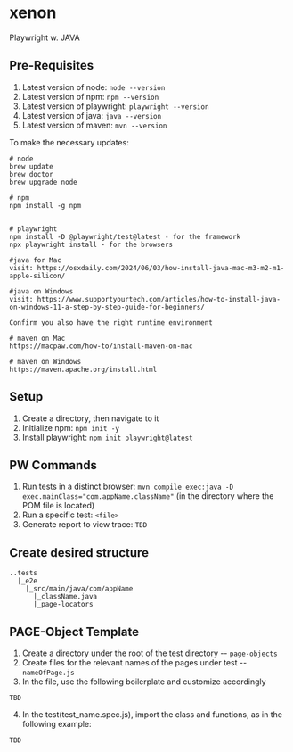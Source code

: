 # xenon

Playwright w. JAVA

## Pre-Requisites

1. Latest version of node: `node --version`
2. Latest version of npm: `npm --version`
3. Latest version of playwright: `playwright --version`
4. Latest version of java: `java --version`
5. Latest version of maven: `mvn --version`

To make the necessary updates:

```
# node
brew update
brew doctor
brew upgrade node

# npm
npm install -g npm


# playwright
npm install -D @playwright/test@latest - for the framework
npx playwright install - for the browsers

#java for Mac
visit: https://osxdaily.com/2024/06/03/how-install-java-mac-m3-m2-m1-apple-silicon/

#java on Windows
visit: https://www.supportyourtech.com/articles/how-to-install-java-on-windows-11-a-step-by-step-guide-for-beginners/

Confirm you also have the right runtime environment

# maven on Mac
https://macpaw.com/how-to/install-maven-on-mac

# maven on Windows
https://maven.apache.org/install.html
```

## Setup

1. Create a directory, then navigate to it
2. Initialize npm: `npm init -y`
3. Install playwright: `npm init playwright@latest`

## PW Commands

1. Run tests in a distinct browser: `mvn compile exec:java -D exec.mainClass="com.appName.className"` (in the directory where the POM file is located)
2. Run a specific test: `<file>`
3. Generate report to view trace: `TBD`

## Create desired structure

```
..tests
  |_e2e
    |_src/main/java/com/appName
      |_className.java
      |_page-locators
```

## PAGE-Object Template

1. Create a directory under the root of the test directory -- `page-objects`
2. Create files for the relevant names of the pages under test -- `nameOfPage.js`
3. In the file, use the following boilerplate and customize accordingly

```
TBD
```

4. In the test(test_name.spec.js), import the class and functions, as in the following example:

```
TBD
```
